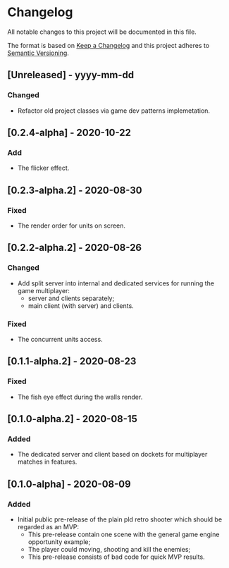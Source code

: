 # Changelog

All notable changes to this project will be documented in this file.

The format is based on [Keep a Changelog](http://keepachangelog.com/) and this project adheres to [Semantic Versioning](http://semver.org/).

## [Unreleased] - yyyy-mm-dd

### Changed

- Refactor old project classes via game dev patterns implemetation.

## [0.2.4-alpha] - 2020-10-22

### Add

- The flicker effect.

## [0.2.3-alpha.2] - 2020-08-30

### Fixed

- The render order for units on screen.

## [0.2.2-alpha.2] - 2020-08-26

### Changed

- Add split server into internal and dedicated services for running the game multiplayer:
  - server and clients separately;
  - main client (with server) and clients. 

### Fixed

- The concurrent units access.

## [0.1.1-alpha.2] - 2020-08-23

### Fixed

- The fish eye effect during the walls render.

## [0.1.0-alpha.2] - 2020-08-15

### Added

- The dedicated server and client based on dockets for multiplayer matches in features.

## [0.1.0-alpha] - 2020-08-09

### Added
- Initial public pre-release of the plain pld retro shooter which should be regarded as an MVP:
    - This pre-release contain one scene with the general game engine opportunity example;
    - The player could moving, shooting and kill the enemies;
    - This pre-release consists of bad code for quick MVP results.